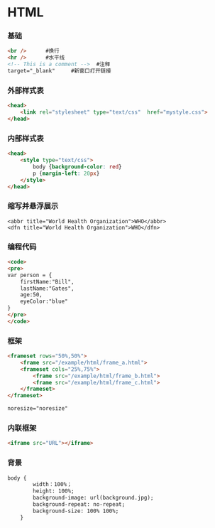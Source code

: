 # HTML

### 基础

```html
<br />		#换行
<hr />		#水平线
<!-- This is a comment -->	#注释
target="_blank"		#新窗口打开链接
```

### 外部样式表

```html
<head>
	<link rel="stylesheet" type="text/css" 	href="mystyle.css">
</head>
```

### 内部样式表

```html
<head>
	<style type="text/css">
		body {background-color: red}
		p {margin-left: 20px}
	</style>
</head>
```

### 缩写并悬浮展示

```
<abbr title="World Health Organization">WHO</abbr>
<dfn title="World Health Organization">WHO</dfn>
```

### 编程代码

```html
<code>
<pre>
var person = {
    firstName:"Bill",
    lastName:"Gates",
    age:50,
    eyeColor:"blue"
}
</pre>
</code>
```

### 框架

```html
<frameset rows="50%,50%">
    <frame src="/example/html/frame_a.html">
	<frameset cols="25%,75%">
        <frame src="/example/html/frame_b.html">
        <frame src="/example/html/frame_c.html">
    </frameset>
</frameset>

noresize="noresize"
```

### 内联框架

```html
<iframe src="URL"></iframe>
```

### 背景

```html
body {
		width：100%；
		height: 100%;
		background-image: url(background.jpg);
		background-repeat: no-repeat;
		background-size: 100% 100%;
	}
```

